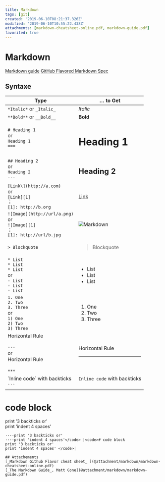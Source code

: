 ```yaml
---
title: Markdown
tags: [git]
created: '2019-06-10T08:21:37.326Z'
modified: '2019-06-10T10:55:22.438Z'
attachments: [markdown-cheatsheet-online.pdf, markdown-guide.pdf]
favorited: true
---
```


# Markdown

[Markdown guide](https://www.markdownguide.org/)
[GitHub Flavored Markdown Spec](https://github.github.com/gfm/#example-206)

## Syntaxe
| Type                                                         | … to Get      |  
| -----------                                                  | ------------- |  
| `*Italic*` or `_Italic_`                                     | _Italic_ |  
| `**Bold**`  or  `__Bold__`                                   | **Bold** |  
| `# Heading 1`<br>or<br>`Heading 1`<br>`===`                  | <h1>Heading 1</h1> |  
|  `## Heading 2`<br>or<br>`Heading 2`<br>`---`                | <h2>Heading 2</h2> |
| `[Link\](http://a.com)`<br>or<br> `[Link][1]`<br>`⋮`<br>`[1]: http://b.org`        | [Link](https://commonmark.org/)  |
|  `![Image](http://url/a.png)`<br>or<br>`![Image][1]`<br>`⋮`<br>`[1]: http://url/b.jpg`    |  ![Markdown](https://commonmark.org/help/images/favicon.png)  |  
|  `> Blockquote`                                                                           | <blockquote>Blockquote</blockquote> |  
| `* List`<br>`* List`<br>`* List`<br>or<br>`- List`<br>`- List`<br>`- List`                |<ul><li>List</li><li>List</li><li>List</li></ul>
| `1. One`<br>`2. Two`<br>`3. Three`<br>or<br>`1) One`<br>`2) Two`<br>`3) Three`<br>        | <ol><li>One</li><li>Two </li><li>Three</li></ol>
|  Horizontal Rule<br><br>`---`<br>or<br>Horizontal Rule<br><br>`***`                       |  Horizontal Rule<hr/>|  
|  \`Inline code\` with backticks                                                           |  <code>Inline code</code> with backticks  |  
|  <code>```  
# code block  
print '3 backticks or'  
print 'indent 4 spaces' 
```</code><br>or<br><code>····# code block  
····print '3 backticks or'  
····print 'indent 4 spaces'</code> |<code># code block   
print '3 backticks or'   
print 'indent 4 spaces' </code>| 

## Attachements
[_Markdown Github Flavor cheat sheet_ ](@attachment/markdown/markdown-cheatsheet-online.pdf)
[_The Markdown Guide_, Matt Cone](@attachment/markdown/markdown-guide.pdf)


